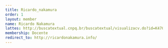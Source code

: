 ```yaml
---
title: Ricardo_nakamura
order: 1
layout: member
name: Ricardo Nakamura
lattes: http://buscatextual.cnpq.br/buscatextual/visualizacv.do?id=K4700267E4
membership: Docente
redirect_to: http://ricardonakamura.info/
---
```


